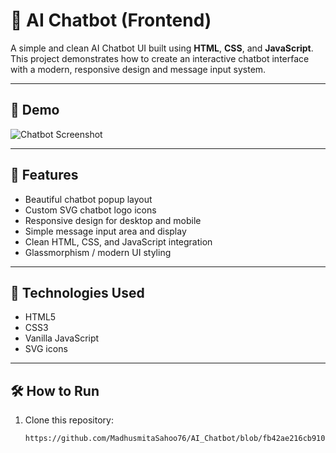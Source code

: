 # 🤖 AI Chatbot (Frontend)

A simple and clean AI Chatbot UI built using **HTML**, **CSS**, and **JavaScript**. This project demonstrates how to create an interactive chatbot interface with a modern, responsive design and message input system.

---

## 📸 Demo

![Chatbot Screenshot](ChatBot_2)

---

## 📌 Features

- Beautiful chatbot popup layout
- Custom SVG chatbot logo icons
- Responsive design for desktop and mobile
- Simple message input area and display
- Clean HTML, CSS, and JavaScript integration
- Glassmorphism / modern UI styling

---

## 🚀 Technologies Used

- HTML5
- CSS3
- Vanilla JavaScript
- SVG icons

---

## 🛠️ How to Run

1. Clone this repository:
   ```bash
   https://github.com/MadhusmitaSahoo76/AI_Chatbot/blob/fb42ae216cb9109ef15c35fa9ec66968c3eb6ac0/ChatBot_1.png
